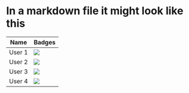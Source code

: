 # In a markdown file it might look like this

| Name        | Badges                                                                   |
|-------------|--------------------------------------------------------------------------|
| User&nbsp;1 | ![](http://localhost:8080/api/badges/user1/badges.png?numrow=8&xyres=64) |
| User&nbsp;2 | ![](http://localhost:8080/api/badges/user2/badges.png?numrow=8&xyres=64) |
| User&nbsp;3 | ![](http://localhost:8080/api/badges/user6/badges.png?numrow=8&xyres=64) |
| User&nbsp;4 | ![](http://localhost:8080/api/badges/user4/badges.png?numrow=8&xyres=64) |

